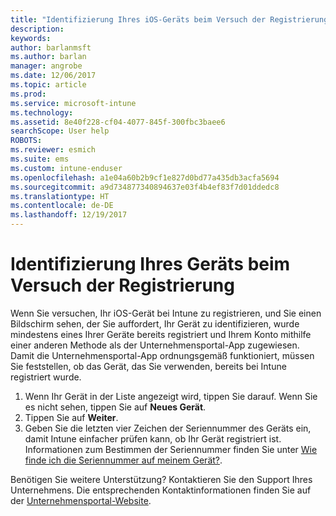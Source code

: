 ```yaml
---
title: "Identifizierung Ihres iOS-Geräts beim Versuch der Registrierung | Microsoft-Dokumentation"
description: 
keywords: 
author: barlanmsft
ms.author: barlan
manager: angrobe
ms.date: 12/06/2017
ms.topic: article
ms.prod: 
ms.service: microsoft-intune
ms.technology: 
ms.assetid: 8e40f228-cf04-4077-845f-300fbc3baee6
searchScope: User help
ROBOTS: 
ms.reviewer: esmich
ms.suite: ems
ms.custom: intune-enduser
ms.openlocfilehash: a1e04a60b2b9cf1e827d0bd77a435db3acfa5694
ms.sourcegitcommit: a9d734877340894637e03f4b4ef83f7d01ddedc8
ms.translationtype: HT
ms.contentlocale: de-DE
ms.lasthandoff: 12/19/2017
---
```

# <a name="you-need-to-identify-your-device-when-youre-trying-to-enroll"></a>Identifizierung Ihres Geräts beim Versuch der Registrierung

Wenn Sie versuchen, Ihr iOS-Gerät bei Intune zu registrieren, und Sie einen Bildschirm sehen, der Sie auffordert, Ihr Gerät zu identifizieren, wurde mindestens eines Ihrer Geräte bereits registriert und Ihrem Konto mithilfe einer anderen Methode als der Unternehmensportal-App zugewiesen. Damit die Unternehmensportal-App ordnungsgemäß funktioniert, müssen Sie feststellen, ob das Gerät, das Sie verwenden, bereits bei Intune registriert wurde.

1. Wenn Ihr Gerät in der Liste angezeigt wird, tippen Sie darauf. Wenn Sie es nicht sehen, tippen Sie auf **Neues Gerät**.
2. Tippen Sie auf **Weiter**.
3. Geben Sie die letzten vier Zeichen der Seriennummer des Geräts ein, damit Intune einfacher prüfen kann, ob Ihr Gerät registriert ist. Informationen zum Bestimmen der Seriennummer finden Sie unter [Wie finde ich die Seriennummer auf meinem Gerät?](how-do-i-find-the-serial-number-on-my-device-ios.md).

Benötigen Sie weitere Unterstützung? Kontaktieren Sie den Support Ihres Unternehmens. Die entsprechenden Kontaktinformationen finden Sie auf der [Unternehmensportal-Website](https://portal.manage.microsoft.com#HelpDeskDialog).
